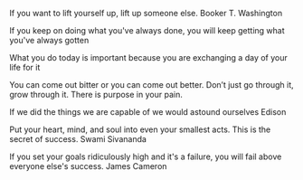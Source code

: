 If you want to lift yourself up, lift up someone else. 
Booker T. Washington


If you keep on doing what you've always done, you will keep getting what you've always gotten

What you do today is important because you are exchanging a day of your life for it

You can come out bitter or you can come out better. Don’t just go through it, grow through it. There is purpose in your pain.

If we did the things we are capable of we would astound ourselves
Edison

Put your heart, mind, and soul into even your smallest acts. This is the secret of success.
Swami Sivananda

If you set your goals ridiculously high and it's a failure, you will fail above everyone else's success.
James Cameron